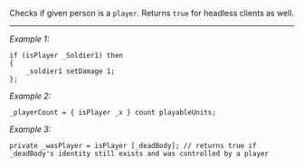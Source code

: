 Checks if given person is a `player`. Returns `true` for headless clients as well.


---
*Example 1:*
```sqf
if (isPlayer _Soldier1) then
{
	_soldier1 setDamage 1;
};
```

*Example 2:*
```sqf
_playerCount = { isPlayer _x } count playableUnits;
```

*Example 3:*
```sqf
private _wasPlayer = isPlayer [_deadBody]; // returns true if _deadBody's identity still exists and was controlled by a player
```